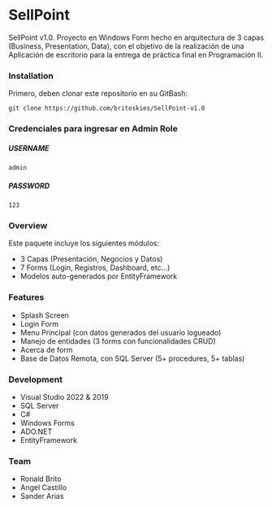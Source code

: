 # SellPoint
SellPoint v1.0. Proyecto en Windows Form hecho en arquitectura de 3 capas (Business, Presentation, Data), con el objetivo
de la realización de una Aplicación de escritorio para la entrega de práctica final en Programación II.

### Installation

Primero, deben clonar este repositorio en su GitBash:
```
git clone https://github.com/britoskies/SellPoint-v1.0
```

### Credenciales para ingresar en Admin Role

##### USERNAME
```
admin
```
##### PASSWORD
```
123
```

### Overview

Este paquete incluye los siguientes módulos:
- 3 Capas (Presentación, Negocios y Datos)
- 7 Forms (Login, Registros, Dashboard, etc...)
- Modelos auto-generados por EntityFramework

### Features
- Splash Screen
- Login Form
- Menu Principal (con datos generados del usuario logueado)
- Manejo de entidades (3 forms con funcionalidades CRUD)
- Acerca de form
- Base de Datos Remota, con SQL Server (5+ procedures, 5+ tablas)

### Development

- Visual Studio 2022 & 2019
- SQL Server
- C#
- Windows Forms
- ADO.NET
- EntityFramework

### Team
- Ronald Brito
- Angel Castillo
- Sander Arias
